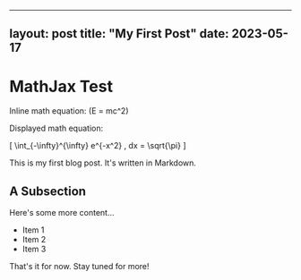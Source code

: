 
---
layout: post
title: "My First Post"
date: 2023-05-17
---

# MathJax Test

Inline math equation: \(E = mc^2\)

Displayed math equation:

\[
\int_{-\infty}^{\infty} e^{-x^2} \, dx = \sqrt{\pi}
\]

This is my first blog post. It's written in Markdown.

## A Subsection

Here's some more content...

- Item 1
- Item 2
- Item 3

That's it for now. Stay tuned for more!
